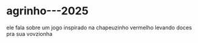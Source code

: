 # agrinho---2025
ele fala sobre um jogo inspirado na chapeuzinho vermelho levando doces pra sua vovzionha 
